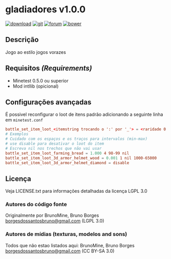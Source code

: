 # gladiadores v1.0.0

[![download](https://img.shields.io/github/tag/BrunoMine/gladiadores.svg?style=flat-square&label=release)](https://github.com/BrunoMine/gladiadores/archive/master.zip)
[![git](https://img.shields.io/badge/git-project-green.svg?style=flat-square)](https://github.com/BrunoMine/gladiadores)
[![forum](https://img.shields.io/badge/minetest-mod-green.svg?style=flat-square)](https://forum.minetest.net)
[![bower](https://img.shields.io/badge/bower-mod-green.svg?style=flat-square)](https://minetest-bower.herokuapp.com/mods/gladiadores)

## Descrição
Jogo ao estilo jogos vorazes

## Requisitos _(Requirements)_
* Minetest 0.5.0 ou superior
* Mod intllib (opicional)

## Configurações avançadas
É possivel reconfigurar o loot de itens padrão adicionando a seguinte linha em `minetest.conf`
```conf
battle_set_item_loot_<itemstring trocando o ':' por '_'> = <raridade 0.000 a 1.000> <preciosidade 1 a 10> <intervalo de quantidades> <intervalo de desgaste para ferramentas>
# Exemplos
# Cuidado com os espaços e os traços para intervalos (min-max)
# use disable para desativar o loot do item
# Escreva nil nos trechos que não vai usar
battle_set_item_loot_farming_bread = 1.000 4 98-99 nil
battle_set_item_loot_3d_armor_helmet_wood = 0.001 1 nil 1000-65000
battle_set_item_loot_3d_armor_helmet_diamond = disable
```

## Licença
Veja LICENSE.txt para informações detalhadas da licença LGPL 3.0

### Autores do código fonte
Originalmente por BrunoMine, Bruno Borges <borgesdossantosbruno@gmail.com> (LGPL 3.0)

### Autores de mídias (texturas, modelos and sons)
Todos que não estao listados aqui:
BrunoMine, Bruno Borges <borgesdossantosbruno@gmail.com> (CC BY-SA 3.0)


 



